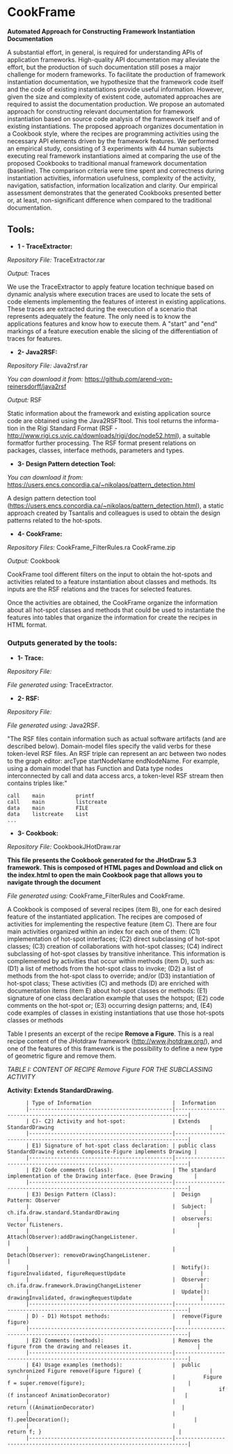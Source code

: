 # CookFrame
**Automated Approach for Constructing Framework Instantiation Documentation**

A substantial effort, in general, is required for understanding APIs of application frameworks.  High-quality API documentation may alleviate the effort, but the production of such documentation still poses a major challenge for modern frameworks. To facilitate the production of framework instantiation documentation, we hypothesize that the framework code itself and the code of existing instantiations provide useful information. However, given the size and complexity of existent code, automated approaches are required to assist the documentation production. We propose an automated approach for constructing relevant documentation for framework instantiation based on source code analysis of the framework itself and of existing instantiations. The proposed approach organizes documentation in a Cookbook style, where the recipes are programming activities using the necessary API elements driven by the framework features.  We performed an empirical study, consisting of 3 experiments with 44 human subjects executing real framework instantiations aimed at comparing the use of the proposed Cookbooks to traditional manual framework documentation (baseline). The comparison criteria were time spent and correctness during instantiation activities, information usefulness, complexity of the activity, navigation, satisfaction, information localization and clarity. Our empirical assessment demonstrates that the generated Cookbooks presented better or, at least, non-significant difference when compared to the traditional documentation.

## Tools:

- **1 - TraceExtractor:**

 *Repository File:* TraceExtractor.rar 
 
 *Output:* Traces

 We use the TraceExtractor to apply feature location technique based on dynamic analysis where execution traces are used to
 locate the sets of code elements implementing the features of interest in existing applications. These traces are extracted
 during the execution of a scenario that represents adequately the feature. The only need is to know the applications features
 and know how to execute them. A "start" and "end" markings of a feature execution enable the slicing of the differentiation 
 of traces for features.
   
    
- **2- Java2RSF:**

 *Repository File:* Java2rsf.rar
 
 *You can download it from:* https://github.com/arend-von-reinersdorff/java2rsf
   
 *Output:* RSF
      
Static information about the framework  and  existing  application  source  code  are  obtained using the  Java2RSF1tool.  This  tool
returns  the  informa-tion  in  the  Rigi  Standard  Format  (RSF - http://www.rigi.cs.uvic.ca/downloads/rigi/doc/node52.html),  a
suitable  formatfor  further  processing.  The  RSF  format  present  relations  on packages, classes, interface methods, parameters and 
types.
   
- **3- Design Pattern detection Tool:**

*You can download it from:* https://users.encs.concordia.ca/~nikolaos/pattern_detection.html
   
A design pattern detection tool (https://users.encs.concordia.ca/~nikolaos/pattern_detection.html), a static approach created by Tsantalis and colleagues  is used to obtain the design patterns related to the hot-spots.

- **4- CookFrame:**
   
*Repository Files:* CookFrame_FilterRules.ra
                     CookFrame.zip
   
*Output:* Cookbook
                     
CookFrame tool different filters on the input to obtain the hot-spots and activities related to a feature 
instantiation about classes and methods. Its inputs are the RSF relations and the traces for selected features. 

Once the activities are obtained, the CookFrame organize the information about all hot-spot classes and methods that could be used to 
instantiate the features into tables that organize the information for create the recipes in HTML format.
          

### Outputs generated by the tools:

- **1- Trace:**

 *Repository File:* 
   
 *File generated using:* TraceExtractor.
   
- **2- RSF:**

 *Repository File:* 
   
 *File generated using:* Java2RSF.
 
"The RSF files contain information such as actual software artifacts (and are described below). Domain-model files specify the valid verbs for these token-level RSF files. An RSF triple can represent an arc between two nodes to the graph editor: 
arcType startNodeName endNodeName. For example, using a domain model that has Function and Data type nodes interconnected by call and data access arcs, a token-level RSF stream then contains triples like:"

 
    call    main          printf  
    call    main          listcreate  
    data    main          FILE  
    data    listcreate    List  
    ...

- **3- Cookbook:** 

 *Repository File:* CookbookJHotDraw.rar
 
 **This file presents the Cookbook generated for the JHotDraw 5.3 framework. This is composed of HTML pages and Download and click on
 the index.html to open the main Cookbook page that allows you to navigate through the document**
   
 *File generated using:* CookFrame_FilterRules and CookFrame. 

A Cookbook is composed of several recipes (item B), one for each desired feature of the instantiated application. The recipes are
composed of activities for implementing the respective feature (item C). There are four main activities organized within an index for
each one of them: (C1) implementation of hot-spot interfaces; (C2) direct subclassing of hot-spot classes; (C3) creation of
collaborations with hot-spot classes; (C4) indirect subclassing  of hot-spot classes by transitive inheritance.
This information is complemented by activities that occur within methods (item D), such as: (D1)  a list of methods from the hot-spot
class to invoke;  (D2) a list of methods from the hot-spot class to override; and/or (D3) instantiation of hot-spot class; These
activities (C) and methods (D) are enriched with documentation items (item E) about hot-spot classes or methods: (E1) signature of one
class declaration example that uses the hotspot; (E2) code comments on the hot-spot or;  (E3) occurring design patterns; and, (E4) code
examples of classes in existing instantiations that use those hot-spots classes or methods

Table I presents an excerpt of  the recipe **Remove a Figure**. This is a real recipe content of the JHotdraw framework
(http://www.jhotdraw.org/), and  one of the features of this framework is the possibility to define a new type of geometric figure and
remove them.

*TABLE I: CONTENT OF RECIPE Remove Figure FOR THE SUBCLASSING ACTIVITY*

**Activity: Extends StandardDrawing.**

          | Type of Information                          |  Information
          |----------------------------------------------|--------------------------------------------------------------------------|
          | C)- C2) Activity and hot-spot:               | Extends StandardDrawing                                                  |
          |----------------------------------------------|--------------------------------------------------------------------------|
          | E1) Signature of hot-spot class declaration: | public class StandardDrawing extends Composite-Figure implements Drawing |
          |----------------------------------------------|--------------------------------------------------------------------------|
          | E2) Code comments (class):                   | The standard implementation of the Drawing interface. @see Drawing       |
          |----------------------------------------------|--------------------------------------------------------------------------|
          | E3) Design Pattern (Class):                  |  Design Patterm: Observer                                                |
          |                                              |  Subject: ch.ifa.draw.standard.StandardDrawing                           |
          |                                              |  observers: Vector fListeners.                                           |
          |                                              |  Attach(Observer):addDrawingChangeListener.                              |
          |                                              |  Detach(Observer): removeDrawingChangeListener.                          |
          |                                              |  Notify(): figureInvalidated, figureRequestUpdate                        |
          |                                              |  Observer: ch.ifa.draw.framework.DrawingChangeListener                   |
          |                                              |  Update(): drawingInvalidated, drawingRequestUpdate                      |
          |----------------------------------------------|--------------------------------------------------------------------------|
          | D) - D1) Hotspot methods:                    |  remove(Figure figure)                                                   |
          |----------------------------------------------|--------------------------------------------------------------------------|
          | E2) Comments (methods):                      | Removes the figure from the drawing and releases it.                     |
          |----------------------------------------------|--------------------------------------------------------------------------|
          | E4) Usage examples (methods):                |  public synchronized Figure remove(Figure figure) {                      |
          |                                              |         Figure f = super.remove(figure);                                 |
          |                                              |              if (f instanceof AnimationDecorator)                        |
          |                                              |                  return ((AnimationDecorator)                            |
          |                                              |              f).peelDecoration();                                        |
          |                                              |                   return f; }                                            |
          |----------------------------------------------|--------------------------------------------------------------------------|
          
          
          

          



